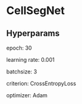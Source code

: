 # CellSegNet

## Hyperparams

epoch: 30

learning rate: 0.001

batchsize: 3

criterion: CrossEntropyLoss

optimizer: Adam
